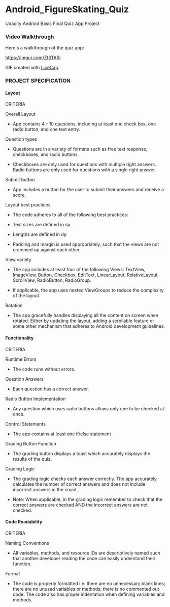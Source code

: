 # Android_FigureSkating_Quiz
Udacity Android Basic Final Quiz App Project

### Video Walkthrough 

Here's a walkthrough of the quiz app:

https://imgur.com/Zt3TARj

GIF created with [LiceCap](http://www.cockos.com/licecap/).


### PROJECT SPECIFICATION

#### Layout

CRITERIA

Overall Layout

- App contains 4 - 10 questions, including at least one check box, one radio button, and one text entry.

Question types

- Questions are in a variety of formats such as free text response, checkboxes, and radio buttons.

- Checkboxes are only used for questions with multiple right answers. Radio buttons are only used for questions with a single   right answer.

Submit button

- App includes a button for the user to submit their answers and receive a score.

Layout best practices

- The code adheres to all of the following best practices:

- Text sizes are defined in sp
- Lengths are defined in dp
- Padding and margin is used appropriately, such that the views are not crammed up against each other.
  
View variety

- The app includes at least four of the following Views: TextView, ImageView, Button, Checkbox, EditText, LinearLayout,     RelativeLayout, ScrollView, RadioButton, RadioGroup.

- If applicable, the app uses nested ViewGroups to reduce the complexity of the layout.

Rotation

- The app gracefully handles displaying all the content on screen when rotated. Either by updating the layout, adding a     scrollable feature or some other mechanism that adheres to Android development guidelines.

#### Functionality

CRITERIA

Runtime Errors

- The code runs without errors.

Question Answers

- Each question has a correct answer.

Radio Button Implementation

- Any question which uses radio buttons allows only one to be checked at once.

Control Statements

- The app contains at least one if/else statement

Grading Button Function

- The grading button displays a toast which accurately displays the results of the quiz.

Grading Logic

- The grading logic checks each answer correctly. The app accurately calculates the number of correct answers and does not  include incorrect answers in the count.

- Note: When applicable, in the grading logic remember to check that the correct answers are checked AND the incorrect answers are not checked.

#### Code Readability

CRITERIA

Naming Conventions

- All variables, methods, and resource IDs are descriptively named such that another developer reading the code can easily understand their function.

Format

- The code is properly formatted i.e. there are no unnecessary blank lines; there are no unused variables or methods; there is no commented out code.
The code also has proper indentation when defining variables and methods.

